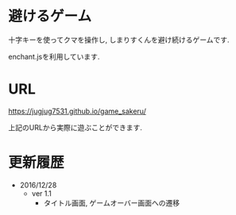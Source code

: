 # 避けるゲーム
十字キーを使ってクマを操作し, しまりすくんを避け続けるゲームです.

enchant.jsを利用しています.

# URL
https://jugjug7531.github.io/game_sakeru/

上記のURLから実際に遊ぶことができます.

# 更新履歴
- 2016/12/28
  - ver 1.1
      - タイトル画面, ゲームオーバー画面への遷移

